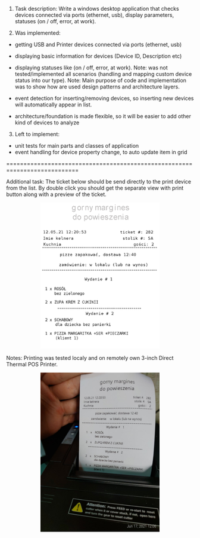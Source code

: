 1) Task description:
Write a windows desktop application that checks devices connected via ports (ethernet, usb), display parameters, statuses (on / off, error, at work).

2) Was implemented:
- getting USB and Printer devices connected via ports (ethernet, usb)

- displaying basic information for devices (Device ID, Description etc)

- displaying statuses like (on / off, error, at work).
Note: was not tested/implemented all scenarios (handling and mapping custom device status into our type).
Note: Main purpose of code and implementation was to show how are used design patterns and architecture layers.

- event detection for inserting/removing devices, so inserting new devices will automatically appear in list.

- architecture/foundation is made flexible, so it will be easier to add other kind of devices to analyze

3) Left to implement:
- unit tests for main parts and classes of application
- event handling for device property change, to auto update item in grid

===========================================================================

Additional task:
The ticket below should be send directly to the print device from the list. 
By double click you should get the separate view with print button along with a preview of the ticket.
<p align="center">
  <img width="320" src="https://github.com/limtok/WPFCodeSample/raw/main/screenshots/test_ticket.png">
</p>

Notes: Printing was tested localy and on remotely own 3-inch Direct Thermal POS Printer.

<p align="center">
  <img width="320" src="https://github.com/limtok/WPFCodeSample/raw/main/screenshots/print_result.jpg">
</p>

